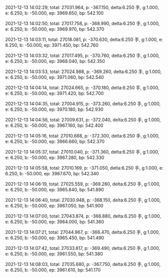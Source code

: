 2021-12-13 14:02:29, total: 27031.964, p: -367.150, delta:6.250 手, g:1.000, e: 6.250, b: -50.000, ep: 3969.650, bp: 542.100

2021-12-13 14:02:50, total: 27017.758, p: -368.990, delta:6.250 手, g:1.000, e: 6.250, b: -50.000, ep: 3969.970, bp: 542.370

2021-12-13 14:03:11, total: 27018.081, p: -370.630, delta:6.250 手, g:1.000, e: 6.250, b: -50.000, ep: 3971.450, bp: 542.760

2021-12-13 14:03:32, total: 27017.495, p: -370.760, delta:6.250 手, g:1.000, e: 6.250, b: -50.000, ep: 3968.040, bp: 542.350

2021-12-13 14:03:53, total: 27024.988, p: -369.260, delta:6.250 手, g:1.000, e: 6.250, b: -50.000, ep: 3971.060, bp: 542.540

2021-12-13 14:04:14, total: 27024.665, p: -370.180, delta:6.250 手, g:1.000, e: 6.250, b: -50.000, ep: 3971.420, bp: 542.700

2021-12-13 14:04:35, total: 27004.915, p: -373.260, delta:6.250 手, g:1.000, e: 6.250, b: -50.000, ep: 3970.180, bp: 542.930

2021-12-13 14:04:56, total: 27009.631, p: -372.040, delta:6.250 手, g:1.000, e: 6.250, b: -50.000, ep: 3967.160, bp: 542.400

2021-12-13 14:05:16, total: 27010.688, p: -372.300, delta:6.250 手, g:1.000, e: 6.250, b: -50.000, ep: 3966.660, bp: 542.370

2021-12-13 14:05:37, total: 27010.040, p: -371.360, delta:6.250 手, g:1.000, e: 6.250, b: -50.000, ep: 3967.280, bp: 542.330

2021-12-13 14:05:58, total: 27010.169, p: -371.050, delta:6.250 手, g:1.000, e: 6.250, b: -50.000, ep: 3967.670, bp: 542.340

2021-12-13 14:06:19, total: 27025.559, p: -369.280, delta:6.250 手, g:1.000, e: 6.250, b: -50.000, ep: 3965.840, bp: 541.890

2021-12-13 14:06:40, total: 27030.948, p: -368.150, delta:6.250 手, g:1.000, e: 6.250, b: -50.000, ep: 3967.050, bp: 541.900

2021-12-13 14:07:00, total: 27043.874, p: -366.880, delta:6.250 手, g:1.000, e: 6.250, b: -50.000, ep: 3964.000, bp: 541.360

2021-12-13 14:07:21, total: 27044.967, p: -366.470, delta:6.250 手, g:1.000, e: 6.250, b: -50.000, ep: 3965.450, bp: 541.490

2021-12-13 14:07:42, total: 27033.817, p: -369.490, delta:6.250 手, g:1.000, e: 6.250, b: -50.000, ep: 3961.550, bp: 541.380

2021-12-13 14:08:03, total: 27035.680, p: -367.750, delta:6.250 手, g:1.000, e: 6.250, b: -50.000, ep: 3961.610, bp: 541.170
